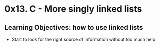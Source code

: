 # 0x13. C - More singly linked lists

## Learning Objectives: how to use linked lists

* Start to look for the right source of information without too much help

